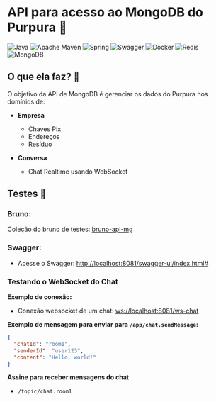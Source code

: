 # API para acesso ao MongoDB do Purpura 💜
![Java](https://img.shields.io/badge/java-%23ED8B00.svg?style=for-the-badge&logo=openjdk&logoColor=white)
![Apache Maven](https://img.shields.io/badge/Apache%20Maven-C71A36?style=for-the-badge&logo=Apache%20Maven&logoColor=white)
![Spring](https://img.shields.io/badge/spring-%236DB33F.svg?style=for-the-badge&logo=spring&logoColor=white)
![Swagger](https://img.shields.io/badge/-Swagger-%23Clojure?style=for-the-badge&logo=swagger&logoColor=white)
![Docker](https://img.shields.io/badge/docker-%230db7ed.svg?style=for-the-badge&logo=docker&logoColor=white)
![Redis](https://img.shields.io/badge/redis-%23DD0031.svg?style=for-the-badge&logo=redis&logoColor=white)
![MongoDB](https://img.shields.io/badge/MongoDB-%234ea94b.svg?style=for-the-badge&logo=mongodb&logoColor=white)

## O que ela faz? 📝

O objetivo da API de MongoDB é gerenciar os dados do Purpura nos domínios de:
- **Empresa**
  - Chaves Pix
  - Endereços
  - Resíduo

- **Conversa**
  - Chat Realtime usando WebSocket

## Testes 🧪
### Bruno:
Coleção do bruno de testes: [bruno-api-mg](bruno-api-mg)

### Swagger:
- Acesse o Swagger: [http://localhost:8081/swagger-ui/index.html#](http://localhost:8081/swagger-ui/index.html#)

### Testando o WebSocket do Chat


**Exemplo de conexão:**
- Conexão websocket de um chat: [ws://localhost:8081/ws-chat](ws://localhost:8081/ws-chat)

**Exemplo de mensagem para enviar para `/app/chat.sendMessage`:**
```json
{
  "chatId": "room1",
  "senderId": "user123",
  "content": "Hello, world!"
}
``` 

**Assine para receber mensagens do chat**
- `/topic/chat.room1`



